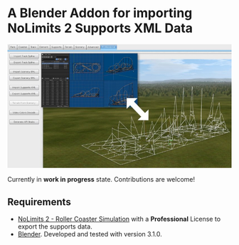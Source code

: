 # A Blender Addon for importing NoLimits 2 Supports XML Data

![Supports Transfer between NoLimits 2 and blender](https://github.com/bestdani/blender_nl2pro_supports/blob/main/info/import_export.jpg?raw=true)

Currently in **work in progress** state. Contributions are welcome!

## Requirements

- [NoLimits 2 - Roller Coaster Simulation](http://www.nolimitscoaster.com/)
  with a **Professional** License to export the supports data.
- [Blender](https://www.blender.org). Developed and tested with version 3.1.0.


